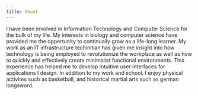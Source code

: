 ```yaml
---
title: About
---
```


I have been involved in Information Technology and Computer Science for the bulk of my life. My interests in biology and computer science have provided me the oppertunity to continually grow as a life-long learner. My work as an IT infrastructure techinitian has given me insight into how technology is being employed to revolutionize the workplace as well as how to quickly and effectively create minimalist functional environments. This experience has helped me to develop intuitive user interfaces for applications I design. In addition to my work and school, I enjoy physical activites such as basketball, and historical martial arts such as german longsword.
